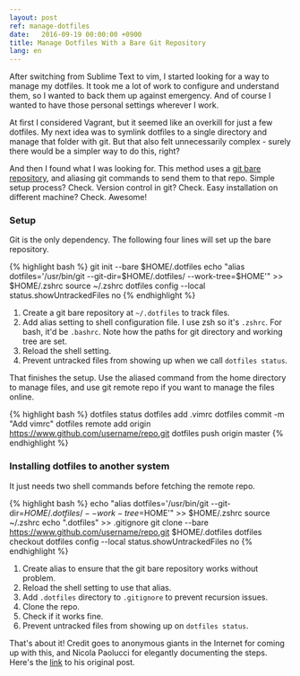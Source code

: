 ```yaml
---
layout: post
ref: manage-dotfiles
date:   2016-09-19 00:00:00 +0900
title: Manage Dotfiles With a Bare Git Repository
lang: en
---
```


After switching from Sublime Text to vim, I started looking for a way to manage my dotfiles. It took me a lot of work to configure and understand them, so I wanted to back them up against emergency. And of course I wanted to have those personal settings wherever I work. 

At first I considered Vagrant, but it seemed like an overkill for just a few dotfiles. My next idea was to symlink dotfiles to a single directory and manage that folder with git. But that also felt unnecessarily complex - surely there would be a simpler way to do this, right?

And then I found what I was looking for. This method uses a <a href="http://www.saintsjd.com/2011/01/what-is-a-bare-git-repository/">git bare repository</a>, and aliasing git commands to send them to that repo. Simple setup process? Check. Version control in git? Check. Easy installation on different machine? Check. Awesome!

### Setup

Git is the only dependency. The following four lines will set up the bare repository.

{% highlight bash %}
git init --bare $HOME/.dotfiles
echo "alias dotfiles='/usr/bin/git --git-dir=$HOME/.dotfiles/ --work-tree=$HOME'" >> $HOME/.zshrc
source ~/.zshrc
dotfiles config --local status.showUntrackedFiles no
{% endhighlight %}

1. Create a git bare repository at `~/.dotfiles` to track files.
2. Add alias setting to shell configuration file. I use zsh so it's `.zshrc`. For bash, it'd be `.bashrc`. Note how the paths for git directory and working tree are set.
3. Reload the shell setting.
4. Prevent untracked files from showing up when we call `dotfiles status`.

That finishes the setup. Use the aliased command from the home directory to manage files, and use git remote repo if you want to manage the files online.

{% highlight bash %}
dotfiles status
dotfiles add .vimrc
dotfiles commit -m "Add vimrc"
dotfiles remote add origin https://www.github.com/username/repo.git
dotfiles push origin master
{% endhighlight %}

### Installing dotfiles to another system

It just needs two shell commands before fetching the remote repo.

{% highlight bash %}
echo "alias dotfiles='/usr/bin/git --git-dir=$HOME/.dotfiles/ --work-tree=$HOME'" >> $HOME/.zshrc
source ~/.zshrc
echo ".dotfiles" >> .gitignore
git clone --bare https://www.github.com/username/repo.git $HOME/.dotfiles
dotfiles checkout
dotfiles config --local status.showUntrackedFiles no
{% endhighlight %}

1. Create alias to ensure that the git bare repository works without problem.
2. Reload the shell setting to use that alias.
3. Add `.dotfiles` directory to `.gitignore` to prevent recursion issues.
4. Clone the repo.
5. Check if it works fine.
6. Prevent untracked files from showing up on `dotfiles status`.

That's about it! Credit goes to anonymous giants in the Internet for coming up with this, and Nicola Paolucci for elegantly documenting the steps. Here's the <a href="https://developer.atlassian.com/blog/2016/02/best-way-to-store-dotfiles-git-bare-repo/">link</a> to his original post.
